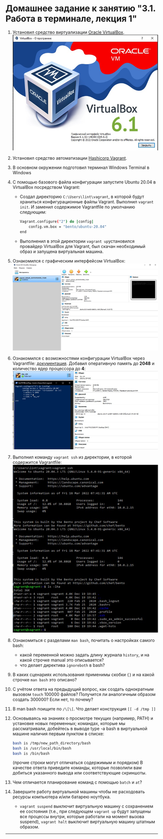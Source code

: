 # Домашнее задание к занятию "3.1. Работа в терминале, лекция 1"

1. Установил средство виртуализации [Oracle VirtualBox](https://www.virtualbox.org/). 
      ![VB](img/VB.jpg)
1. Установил средство автоматизации [Hashicorp Vagrant](https://www.vagrantup.com/).

1. В основном окружении подготовил терминал Windows Terminal в Windows
	
1. С помощью базового файла конфигурации запустите Ubuntu 20.04 в VirtualBox посредством Vagrant:

	* Создал директорию `C:\Users\lint\vagrant`, в которой будут храниться конфигурационные файлы Vagrant. Выполнил `vagrant init`. И заменил содержимое Vagrantfile по умолчанию следующим:

		```bash
		Vagrant.configure("2") do |config|
			config.vm.box = "bento/ubuntu-20.04"
		end
		```

	* Выполненил в этой директории `vagrant up`установился провайдер VirtualBox для Vagrant, был скачан необходимый образ и запущена виртуальная машина.

1. Ознакомился с графическим интерфейсом VirtualBox:
![VB_machine](img/Virtualbox_default.jpg)

1. Ознакомился с возможностями конфигурации VirtualBox через Vagrantfile: [документация](https://www.vagrantup.com/docs/providers/virtualbox/configuration.html). Добавил оперативную память до **2048** и количество ядер процессора до **4**:
![conf_new](img/Vagrant_conf_new.jpg)

1. Выполнил команду `vagrant ssh` из директории, в которой содержится Vagrantfile:
![ssh](img/vagrant_ssh.jpg)

1. Ознакомиться с разделами `man bash`, почитать о настройках самого bash:
    * какой переменной можно задать длину журнала `history`, и на какой строчке manual это описывается?
    * что делает директива `ignoreboth` в bash?
1. В каких сценариях использования применимы скобки `{}` и на какой строчке `man bash` это описано?
1. С учётом ответа на предыдущий вопрос, как создать однократным вызовом `touch` 100000 файлов? Получится ли аналогичным образом создать 300000? Если нет, то почему?
1. В man bash поищите по `/\[\[`. Что делает конструкция `[[ -d /tmp ]]`
1. Основываясь на знаниях о просмотре текущих (например, PATH) и установке новых переменных; командах, которые мы рассматривали, добейтесь в выводе type -a bash в виртуальной машине наличия первым пунктом в списке:

	```bash
	bash is /tmp/new_path_directory/bash
	bash is /usr/local/bin/bash
	bash is /bin/bash
	```

	(прочие строки могут отличаться содержимым и порядком)
    В качестве ответа приведите команды, которые позволили вам добиться указанного вывода или соответствующие скриншоты.

1. Чем отличается планирование команд с помощью `batch` и `at`?

1. Завершите работу виртуальной машины чтобы не расходовать ресурсы компьютера и/или батарею ноутбука.
	* `vagrant suspend` выключит виртуальную машину с сохранением ее состояния (т.е., при следующем `vagrant up` будут запущены все процессы внутри, которые работали на момент вызова suspend), `vagrant halt` выключит виртуальную машину штатным образом.

 
 ---
